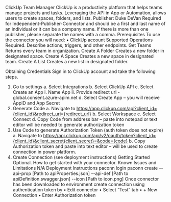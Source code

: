 ClickUp Team Manager
ClickUp is a productivity platform that helps teams manage projects and tasks. Leveraging the API in App or Automation, allows users to create spaces, folders, and lists. 
Publisher: Duke DeVan
Required for Independent-Publisher-Connector and should be a first and last name of an individual or it can be a company name. If there is more than one publisher, please separate the names with a comma.
Prerequisites
To use the connector you will need:
•	ClickUp account 
Supported Operations
Required. Describe actions, triggers, and other endpoints.
Get Teams
Returns every team in organization.
Create A Folder
Creates a new folder in designated space.
Create A Space
Creates a new space in designated team.
Create A List
Creates a new list in designated folder.

Obtaining Credentials
Sign in to ClickUp account and take the following steps.
1.	Go to settings
a.	Select Integrations
b.	Select ClickUp API
c.	Select Create an App
i.	Name App
ii.	Provide redirect url - global.consent.azure-apim.net
d.	Select Create App – you will receive AppID and App Secret
2.	Generate Code
a.	Navigate to https://app.clickup.com/api?client_id={client_id}&redirect_uri={redirect_url}
b.	Select Workspace
c.	Select Connect
d.	Copy Code from address bar – paste into notepad or text editor will be needed to generate authorization token
3.	Use Code to generate Authorization Token (auth token does not expire)
a.	Navigate to https://api.clickup.com/api/v2/oauth/token?client_id={client_id}&client_secret{client_secret}=&code={code}
b.	Copy Authorization token and paste into text editor – will be used to create connection in power platform.
4.	Create Connection (see deployment instructions)
Getting Started
Optional. How to get started with your connector.
Known Issues and Limitations
N/A
Deployment Instructions
paconn login
paconn create --api-prop [Path to apiProperties.json] --api-def [Path to apiDefinition.swagger.json] --icon [Path to icon.png]
Once connector has been downloaded to environment create connection using authentication token by
•	Edit connector
•	Select “Test” tab
•	+ New Connection
•	Enter Authorization token
